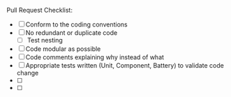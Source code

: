Pull Request Checklist:


- [ ] Conform to the coding conventions
- [ ] No redundant or duplicate code
    - [ ] Test nesting
- [ ] Code modular as possible
- [ ] Code comments explaining why instead of what
- [ ] Appropriate tests written (Unit, Component, Battery) to validate code change
- [ ] 
- [ ] 